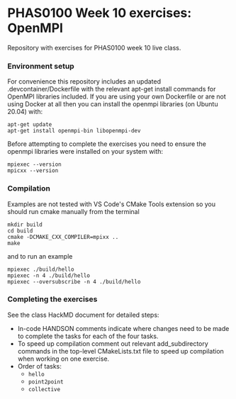 # PHAS0100 Week 10 exercises: OpenMPI
Repository with exercises for PHAS0100 week 10 live class. 

### Environment setup

For convenience this repository includes an updated .devcontainer/Dockerfile with the relevant apt-get install commands for OpenMPI libraries included. If you are using your own Dockerfile or are not using Docker at all then you can install the openmpi libraries (on Ubuntu 20.04) with:
``` shell
apt-get update
apt-get install openmpi-bin libopenmpi-dev
```

Before attempting to complete the exercises you need to ensure the openmpi libraries were installed on your system with:
``` shell
mpiexec --version
mpicxx --version
```

### Compilation

Examples are not tested with VS Code's CMake Tools extension so you should run cmake manually from the terminal
``` shell
mkdir build
cd build
cmake -DCMAKE_CXX_COMPILER=mpixx ..
make
```
and to run an example
``` shell
mpiexec ./build/hello
mpiexec -n 4 ./build/hello
mpiexec --oversubscribe -n 4 ./build/hello
```

### Completing the exercises

See the class HackMD document for detailed steps:
* In-code HANDSON comments indicate where changes need to be made to complete the tasks for each of the four tasks.
* To speed up compilation comment out relevant add_subdirectory commands in the top-level CMakeLists.txt file to speed up compilation when working on one exercise.
* Order of tasks:
   * `hello`
   * `point2point`
   * `collective`
